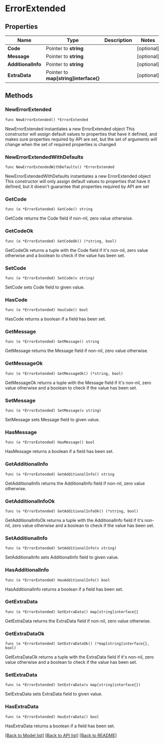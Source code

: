 # ErrorExtended

## Properties

Name | Type | Description | Notes
------------ | ------------- | ------------- | -------------
**Code** | Pointer to **string** |  | [optional] 
**Message** | Pointer to **string** |  | [optional] 
**AdditionalInfo** | Pointer to **string** |  | [optional] 
**ExtraData** | Pointer to **map[string]interface{}** |  | [optional] 

## Methods

### NewErrorExtended

`func NewErrorExtended() *ErrorExtended`

NewErrorExtended instantiates a new ErrorExtended object
This constructor will assign default values to properties that have it defined,
and makes sure properties required by API are set, but the set of arguments
will change when the set of required properties is changed

### NewErrorExtendedWithDefaults

`func NewErrorExtendedWithDefaults() *ErrorExtended`

NewErrorExtendedWithDefaults instantiates a new ErrorExtended object
This constructor will only assign default values to properties that have it defined,
but it doesn't guarantee that properties required by API are set

### GetCode

`func (o *ErrorExtended) GetCode() string`

GetCode returns the Code field if non-nil, zero value otherwise.

### GetCodeOk

`func (o *ErrorExtended) GetCodeOk() (*string, bool)`

GetCodeOk returns a tuple with the Code field if it's non-nil, zero value otherwise
and a boolean to check if the value has been set.

### SetCode

`func (o *ErrorExtended) SetCode(v string)`

SetCode sets Code field to given value.

### HasCode

`func (o *ErrorExtended) HasCode() bool`

HasCode returns a boolean if a field has been set.

### GetMessage

`func (o *ErrorExtended) GetMessage() string`

GetMessage returns the Message field if non-nil, zero value otherwise.

### GetMessageOk

`func (o *ErrorExtended) GetMessageOk() (*string, bool)`

GetMessageOk returns a tuple with the Message field if it's non-nil, zero value otherwise
and a boolean to check if the value has been set.

### SetMessage

`func (o *ErrorExtended) SetMessage(v string)`

SetMessage sets Message field to given value.

### HasMessage

`func (o *ErrorExtended) HasMessage() bool`

HasMessage returns a boolean if a field has been set.

### GetAdditionalInfo

`func (o *ErrorExtended) GetAdditionalInfo() string`

GetAdditionalInfo returns the AdditionalInfo field if non-nil, zero value otherwise.

### GetAdditionalInfoOk

`func (o *ErrorExtended) GetAdditionalInfoOk() (*string, bool)`

GetAdditionalInfoOk returns a tuple with the AdditionalInfo field if it's non-nil, zero value otherwise
and a boolean to check if the value has been set.

### SetAdditionalInfo

`func (o *ErrorExtended) SetAdditionalInfo(v string)`

SetAdditionalInfo sets AdditionalInfo field to given value.

### HasAdditionalInfo

`func (o *ErrorExtended) HasAdditionalInfo() bool`

HasAdditionalInfo returns a boolean if a field has been set.

### GetExtraData

`func (o *ErrorExtended) GetExtraData() map[string]interface{}`

GetExtraData returns the ExtraData field if non-nil, zero value otherwise.

### GetExtraDataOk

`func (o *ErrorExtended) GetExtraDataOk() (*map[string]interface{}, bool)`

GetExtraDataOk returns a tuple with the ExtraData field if it's non-nil, zero value otherwise
and a boolean to check if the value has been set.

### SetExtraData

`func (o *ErrorExtended) SetExtraData(v map[string]interface{})`

SetExtraData sets ExtraData field to given value.

### HasExtraData

`func (o *ErrorExtended) HasExtraData() bool`

HasExtraData returns a boolean if a field has been set.


[[Back to Model list]](../README.md#documentation-for-models) [[Back to API list]](../README.md#documentation-for-api-endpoints) [[Back to README]](../README.md)


